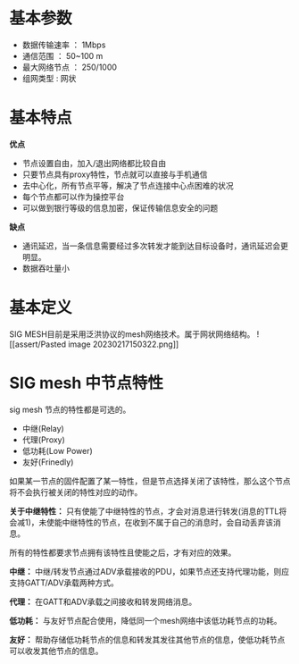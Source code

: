
# 基本参数
- 数据传输速率 ： 1Mbps
- 通信范围 ： 50~100 m
- 最大网络节点 ： 250/1000
- 组网类型 : 网状

# 基本特点
**优点**
- 节点设置自由，加入/退出网络都比较自由
- 只要节点具有proxy特性，节点就可以直接与手机通信
- 去中心化，所有节点平等，解决了节点连接中心点困难的状况
- 每个节点都可以作为操控平台
- 可以做到银行等级的信息加密，保证传输信息安全的问题

**缺点**
- 通讯延迟，当一条信息需要经过多次转发才能到达目标设备时，通讯延迟会更明显。
- 数据吞吐量小

# 基本定义
SIG MESH目前是采用泛洪协议的mesh网络技术。属于网状网络结构。
![[assert/Pasted image 20230217150322.png]]

# SIG mesh 中节点特性
sig mesh 节点的特性都是可选的。
- 中继(Relay)
- 代理(Proxy)
- 低功耗(Low Power)
- 友好(Frinedly)

如果某一节点的固件配置了某一特性，但是节点选择关闭了该特性，那么这个节点将不会执行被关闭的特性对应的动作。

**关于中继特性：**
只有使能了中继特性的节点，才会对消息进行转发(消息的TTL将会减1)，未使能中继特性的节点，在收到不属于自己的消息时，会自动丢弃该消息。

所有的特性都要求节点拥有该特性且使能之后，才有对应的效果。

**中继：**
中继/转发节点通过ADV承载接收的PDU，如果节点还支持代理功能，则应支持GATT/ADV承载两种方式。

**代理：**
在GATT和ADV承载之间接收和转发网络消息。

**低功耗：**
与友好节点配合使用，降低同一个mesh网络中该低功耗节点的功耗。

**友好：**
帮助存储低功耗节点的信息和转发其发往其他节点的信息，使低功耗节点可以收发其他节点的信息。